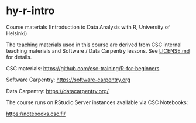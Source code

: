 # hy-r-intro
Course materials (Introduction to Data Analysis with R, University of Helsinki)

The teaching materials used in this course are derived from CSC internal teaching materials and Software / Data Carpentry lessons. See [LICENSE.md](LICENSE.md) for details.

CSC materials: https://github.com/csc-training/R-for-beginners
 
Software Carpentry: https://software-carpentry.org

Data Carpentry: https://datacarpentry.org/

The course runs on RStudio Server instances available via CSC Notebooks:

https://notebooks.csc.fi/
